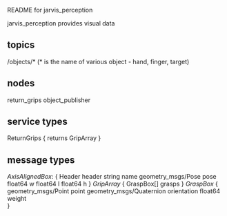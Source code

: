 README for jarvis_perception

jarvis_perception provides visual data

topics
------
/objects/* (* is the name of various object - hand, finger, target)

nodes
-------
return_grips
object_publisher

service types
-------------
ReturnGrips
{
	returns GripArray
}

message types
------------
*AxisAlignedBox*: 
{
Header 				header
string 				name
geometry_msgs/Pose 	pose
float64 			w
float64 			l
float64 			h
}
*GripArray*
{
GraspBox[]			grasps
}
*GraspBox*
{
geometry_msgs/Point 		point
geometry_msgs/Quaternion 	orientation
float64 					weight	
}